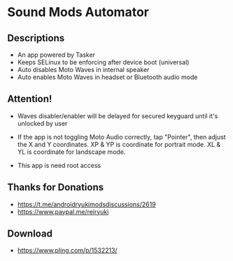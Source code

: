 # Sound Mods Automator

## Descriptions
- An app powered by Tasker
- Keeps SELinux to be enforcing after device boot (universal)
- Auto disables Moto Waves in internal speaker
- Auto enables Moto Waves in headset or Bluetooth audio mode

## Attention!
- Waves disabler/enabler will be delayed for secured keyguard until it's unlocked by user

- If the app is not toggling Moto Audio correctly, tap "Pointer", then adjust the X and Y coordinates. XP & YP is coordinate for portrait mode. XL & YL is coordinate for landscape mode.

- This app is need root access

## Thanks for Donations
- https://t.me/androidryukimodsdiscussions/2619
- https://www.paypal.me/reiryuki

## Download
- https://www.pling.com/p/1532213/
